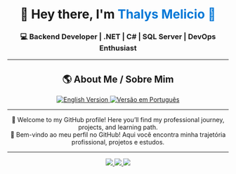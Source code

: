 <!-- Banner opcional -->
<h1 align="center">👋 Hey there, I'm <span style="color:#0078D7">Thalys Melicio 🥷</span></h1>
<h3 align="center">💻 Backend Developer | .NET | C# | SQL Server | DevOps Enthusiast</h3>

---

<h2 align="center">🌎 About Me / Sobre Mim</h2>

<p align="center">
  <a href="https://github.com/Thalys02/Thalys02/blob/main/README_en.md" target="_blank">
    <img src="https://img.shields.io/badge/🌐 English-%230077B5?style=for-the-badge&logo=readme&logoColor=white" alt="English Version"/>
  </a>
  <a href="https://github.com/Thalys02/Thalys02/blob/main/README_pt.md" target="_blank">
    <img src="https://img.shields.io/badge/🇧🇷 Português-%23E4405F?style=for-the-badge&logo=readme&logoColor=white" alt="Versão em Português"/>
  </a>
</p>

---

<p align="center">
  🔹 Welcome to my GitHub profile! Here you’ll find my professional journey, projects, and learning path.  
  <br>
  🔹 Bem-vindo ao meu perfil no GitHub! Aqui você encontra minha trajetória profissional, projetos e estudos.
</p>

---

<p align="center">
  <a href="https://www.linkedin.com/in/thalys-melicio/" target="_blank">
    <img src="https://img.shields.io/badge/-LinkedIn-%230077B5?style=flat-square&logo=linkedin&logoColor=white" />
  </a>
  <a href="mailto:thalys.melicio02@gmail.com">
    <img src="https://img.shields.io/badge/-Gmail-%23D14836?style=flat-square&logo=gmail&logoColor=white" />
  </a>
  <a href="https://github.com/Thalys02">
    <img src="https://img.shields.io/badge/-GitHub-%23181717?style=flat-square&logo=github&logoColor=white" />
  </a>
</p>
